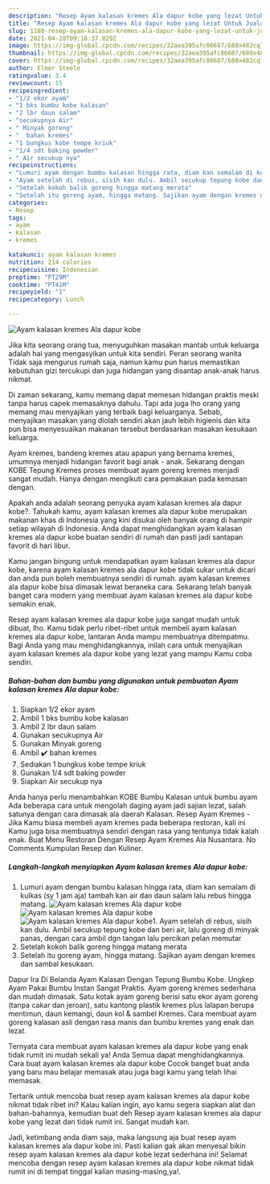 ```yaml
---
description: "Resep Ayam kalasan kremes Ala dapur kobe yang lezat Untuk Jualan"
title: "Resep Ayam kalasan kremes Ala dapur kobe yang lezat Untuk Jualan"
slug: 1180-resep-ayam-kalasan-kremes-ala-dapur-kobe-yang-lezat-untuk-jualan
date: 2021-04-28T09:18:37.029Z
image: https://img-global.cpcdn.com/recipes/32aea395afc86687/680x482cq70/ayam-kalasan-kremes-ala-dapur-kobe-foto-resep-utama.jpg
thumbnail: https://img-global.cpcdn.com/recipes/32aea395afc86687/680x482cq70/ayam-kalasan-kremes-ala-dapur-kobe-foto-resep-utama.jpg
cover: https://img-global.cpcdn.com/recipes/32aea395afc86687/680x482cq70/ayam-kalasan-kremes-ala-dapur-kobe-foto-resep-utama.jpg
author: Elmer Steele
ratingvalue: 3.4
reviewcount: 15
recipeingredient:
- "1/2 ekor ayam"
- "1 bks bumbu kobe kalasan"
- "2 lbr daun salam"
- "secukupnya Air"
- " Minyak goreng"
- "  bahan kremes"
- "1 bungkus kobe tempe kriuk"
- "1/4 sdt baking powder"
- " Air secukup nya"
recipeinstructions:
- "Lumuri ayam dengan bumbu kalasan hingga rata, diam kan semalam di kulkas (sy 1 jam aja) tambah kan air dan daun salam lalu rebus hingga matang."
- "Ayam setelah di rebus, sisih kan dulu. Ambil secukup tepung kobe dan beri air, lalu goreng di minyak panas, dengan cara ambil dgn tangan lalu percikan pelan memutar"
- "Setelah kokoh balik goreng hingga matang merata"
- "Setelah itu goreng ayam, hingga matang. Sajikan ayam dengan kremes dan sambal kesukaan."
categories:
- Resep
tags:
- ayam
- kalasan
- kremes

katakunci: ayam kalasan kremes 
nutrition: 214 calories
recipecuisine: Indonesian
preptime: "PT29M"
cooktime: "PT41M"
recipeyield: "1"
recipecategory: Lunch

---
```



![Ayam kalasan kremes Ala dapur kobe](https://img-global.cpcdn.com/recipes/32aea395afc86687/680x482cq70/ayam-kalasan-kremes-ala-dapur-kobe-foto-resep-utama.jpg)

Jika kita seorang orang tua, menyuguhkan masakan mantab untuk keluarga adalah hal yang mengasyikan untuk kita sendiri. Peran seorang  wanita Tidak saja mengurus rumah saja, namun kamu pun harus memastikan kebutuhan gizi tercukupi dan juga hidangan yang disantap anak-anak harus nikmat.

Di zaman  sekarang, kamu memang dapat memesan hidangan praktis meski tanpa harus capek memasaknya dahulu. Tapi ada juga lho orang yang memang mau menyajikan yang terbaik bagi keluarganya. Sebab, menyajikan masakan yang diolah sendiri akan jauh lebih higienis dan kita pun bisa menyesuaikan makanan tersebut berdasarkan masakan kesukaan keluarga. 

Ayam kremes, bandeng kremes atau apapun yang bernama kremes, umumnya menjadi hidangan favorit bagi anak - anak. Sekarang dengan KOBE Tepung Kremes proses membuat ayam goreng kremes menjadi sangat mudah. Hanya dengan mengikuti cara pemakaian pada kemasan dengan.

Apakah anda adalah seorang penyuka ayam kalasan kremes ala dapur kobe?. Tahukah kamu, ayam kalasan kremes ala dapur kobe merupakan makanan khas di Indonesia yang kini disukai oleh banyak orang di hampir setiap wilayah di Indonesia. Anda dapat menghidangkan ayam kalasan kremes ala dapur kobe buatan sendiri di rumah dan pasti jadi santapan favorit di hari libur.

Kamu jangan bingung untuk mendapatkan ayam kalasan kremes ala dapur kobe, karena ayam kalasan kremes ala dapur kobe tidak sukar untuk dicari dan anda pun boleh membuatnya sendiri di rumah. ayam kalasan kremes ala dapur kobe bisa dimasak lewat beraneka cara. Sekarang telah banyak banget cara modern yang membuat ayam kalasan kremes ala dapur kobe semakin enak.

Resep ayam kalasan kremes ala dapur kobe juga sangat mudah untuk dibuat, lho. Kamu tidak perlu ribet-ribet untuk membeli ayam kalasan kremes ala dapur kobe, lantaran Anda mampu membuatnya ditempatmu. Bagi Anda yang mau menghidangkannya, inilah cara untuk menyajikan ayam kalasan kremes ala dapur kobe yang lezat yang mampu Kamu coba sendiri.

<!--inarticleads1-->

##### Bahan-bahan dan bumbu yang digunakan untuk pembuatan Ayam kalasan kremes Ala dapur kobe:

1. Siapkan 1/2 ekor ayam
1. Ambil 1 bks bumbu kobe kalasan
1. Ambil 2 lbr daun salam
1. Gunakan secukupnya Air
1. Gunakan  Minyak goreng
1. Ambil  ✔️ bahan kremes
1. Sediakan 1 bungkus kobe tempe kriuk
1. Gunakan 1/4 sdt baking powder
1. Siapkan  Air secukup nya


Anda hanya perlu menambahkan KOBE Bumbu Kalasan untuk bumbu ayam Ada beberapa cara untuk mengolah daging ayam jadi sajian lezat, salah satunya dengan cara dimasak ala daerah Kalasan. Resep Ayam Kremes - Jika Kamu biasa membeli ayam kremes pada beberapa restoran, kali ini Kamu juga bisa membuatnya sendiri dengan rasa yang tentunya tidak kalah enak. Buat Menu Restoran Dengan Resep Ayam Kremes Ala Nusantara. No Comments Kumpulan Resep dan Kuliner. 

<!--inarticleads2-->

##### Langkah-langkah menyiapkan Ayam kalasan kremes Ala dapur kobe:

1. Lumuri ayam dengan bumbu kalasan hingga rata, diam kan semalam di kulkas (sy 1 jam aja) tambah kan air dan daun salam lalu rebus hingga matang.
<img src="https://img-global.cpcdn.com/steps/4caf0fea305e3c44/160x128cq70/ayam-kalasan-kremes-ala-dapur-kobe-langkah-memasak-1-foto.jpg" alt="Ayam kalasan kremes Ala dapur kobe"><img src="https://img-global.cpcdn.com/steps/e3f37541ea841d9e/160x128cq70/ayam-kalasan-kremes-ala-dapur-kobe-langkah-memasak-1-foto.jpg" alt="Ayam kalasan kremes Ala dapur kobe"><img src="https://img-global.cpcdn.com/steps/9fc222e30233793e/160x128cq70/ayam-kalasan-kremes-ala-dapur-kobe-langkah-memasak-1-foto.jpg" alt="Ayam kalasan kremes Ala dapur kobe">1. Ayam setelah di rebus, sisih kan dulu. Ambil secukup tepung kobe dan beri air, lalu goreng di minyak panas, dengan cara ambil dgn tangan lalu percikan pelan memutar
1. Setelah kokoh balik goreng hingga matang merata
1. Setelah itu goreng ayam, hingga matang. Sajikan ayam dengan kremes dan sambal kesukaan.


Dapur Ira Di Belanda Ayam Kalasan Dengan Tepung Bumbu Kobe. Ungkep Ayam Pakai Bumbu Instan Sangat Praktis. Ayam goreng kremes sederhana dan mudah dimasak. Satu kotak ayam goreng berisi satu ekor ayam goreng (tanpa cakar dan jeroan), satu kantong plastik kremes plus lalapan berupa mentimun, daun kemangi, daun kol &amp; sambel Kremes. Cara membuat ayam goreng kalasan asli dengan rasa manis dan bumbu kremes yang enak dan lezat. 

Ternyata cara membuat ayam kalasan kremes ala dapur kobe yang enak tidak rumit ini mudah sekali ya! Anda Semua dapat menghidangkannya. Cara buat ayam kalasan kremes ala dapur kobe Cocok banget buat anda yang baru mau belajar memasak atau juga bagi kamu yang telah lihai memasak.

Tertarik untuk mencoba buat resep ayam kalasan kremes ala dapur kobe nikmat tidak ribet ini? Kalau kalian ingin, ayo kamu segera siapkan alat dan bahan-bahannya, kemudian buat deh Resep ayam kalasan kremes ala dapur kobe yang lezat dan tidak rumit ini. Sangat mudah kan. 

Jadi, ketimbang anda diam saja, maka langsung aja buat resep ayam kalasan kremes ala dapur kobe ini. Pasti kalian gak akan menyesal bikin resep ayam kalasan kremes ala dapur kobe lezat sederhana ini! Selamat mencoba dengan resep ayam kalasan kremes ala dapur kobe nikmat tidak rumit ini di tempat tinggal kalian masing-masing,ya!.

